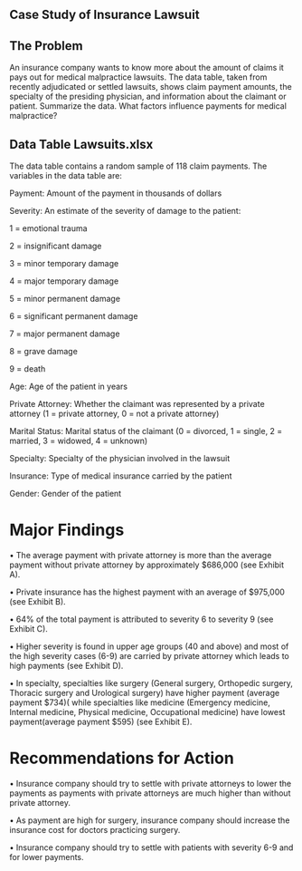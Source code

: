 ## Case Study of Insurance Lawsuit

## The Problem 
An insurance company wants to know more about the amount of claims it pays out for medical malpractice lawsuits. The data table, taken from recently adjudicated or settled lawsuits, shows claim payment amounts, the specialty of the presiding physician, and information about the claimant or patient. Summarize the data. What factors influence payments for medical malpractice? 

## Data Table Lawsuits.xlsx 
The data table contains a random sample of 118 claim payments. The variables in the data table are: 

Payment: Amount of the payment in thousands of dollars 

Severity: An estimate of the severity of damage to the patient: 

1 = emotional trauma 

2 = insignificant damage 

3 = minor temporary damage 

4 = major temporary damage 

5 = minor permanent damage

6 = significant permanent damage 

7 = major permanent damage 

8 = grave damage 

9 = death 

Age: Age of the patient in years 

Private Attorney: Whether the claimant was represented by a private attorney (1 = private attorney, 0 = not a private attorney) 

Marital Status: Marital status of the claimant (0 = divorced, 1 = single, 2 = married, 3 = widowed, 4 = unknown) 

Specialty: Specialty of the physician involved in the lawsuit 

Insurance: Type of medical insurance carried by the patient 

Gender: Gender of the patient

# Major Findings

•	The average payment with private attorney is more than the average payment without private attorney by approximately $686,000 (see Exhibit A).

•	Private insurance has the highest payment with an average of $975,000 (see Exhibit B).

•	64% of the total payment is attributed to severity 6 to severity 9 (see Exhibit C).

•	Higher severity is found in upper age groups (40 and above) and most of the high severity cases (6-9) are carried by private attorney which leads to high payments (see Exhibit D).

•	In specialty, specialties like surgery (General surgery, Orthopedic surgery, Thoracic surgery and Urological surgery) have higher payment (average payment $734)( while specialties like medicine (Emergency medicine, Internal medicine, Physical medicine, Occupational medicine) have lowest payment(average payment $595) (see Exhibit E).

# Recommendations for Action

•	Insurance company should try to settle with private attorneys to lower the payments as payments with private attorneys are much higher than without private attorney.

•	As payment are high for surgery, insurance company should increase the insurance cost for doctors practicing surgery.

•	Insurance company should try to settle with patients with severity 6-9 and for lower payments.


